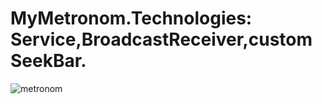 # MyMetronom.Technologies: Service,BroadcastReceiver,custom SeekBar.
![metronom](https://cloud.githubusercontent.com/assets/15230331/14173333/ee198a3a-f745-11e5-95a9-541fe0ffdabb.png)
